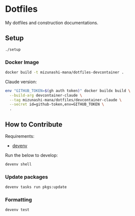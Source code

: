 # Dotfiles

My dotfiles and construction documentations.

## Setup

```bash
./setup
```

### Docker Image

```bash
docker build -t mizunashi-mana/dotfiles-devcontainer .
```

Claude version:

```bash
env "GITHUB_TOKEN=$(gh auth token)" docker buildx build \
  --build-arg devcontainer-claude \
  --tag mizunashi-mana/dotfiles/devcontainer-claude \
  --secret id=github-token,env=GITHUB_TOKEN \
  .
```

## How to Contribute

Requirements:

- [devenv](https://devenv.sh/)

Run the below to develop:

```bash
devenv shell
```

### Update packages

```bash
devenv tasks run pkgs:update
```

### Formatting

```bash
devenv test
```
